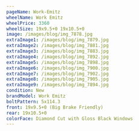 ```yaml
---
pageName: Work-Emitz
wheelName: Work Emitz
wheelPrice: 3360
wheelSize: 19x9.5+0 19x10.5+0
image: /images/blog/img_7878.jpg
extraImage1: /images/blog/img_7879.jpg
extraImage2: /images/blog/img_7881.jpg
extraImage3: /images/blog/img_7883.jpg
extraImage4: /images/blog/img_7892.jpg
extraImage5: /images/blog/img_7898.jpg
extraImage6: /images/blog/img_7900.jpg
extraImage7: /images/blog/img_7902.jpg
extraImage8: /images/blog/img_7905.jpg
extraImage9: /images/blog/img_7894.jpg
condition: New
brandModel: Work Emitz
boltPattern: 5x114.3
front: 19x9.5+0 (Big Brake Friendly)
rear: 19x10.5+0
colorFace: Diamond Cut with Gloss Black Windows
---
```

